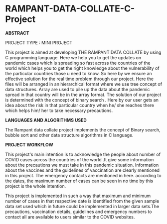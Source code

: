 # RAMPANT-DATA-COLLATE-C-Project

**ABSTRACT**

PROJECT TYPE : MINI PROJECT

This project is aimed at developing THE RAMPANT DATA COLLATE by using C programming language. 
Here we help you to get the updates on pandemic cases which is spreading so fast across the 
countries of the world which helps you to get the right knowledge about the vulnerability of 
the particular countries those u need to know. So here by we ensure an effective solution for 
the real time problem through our project. Here the files will be arranged in an hierarchical
format where we use tree concept of data structures. Array are used to pile up the data about 
the pandemic spread in that country will be in the array format. The solution of our project 
is determined with the concept of binary search . Here by our user gets an idea about the risk 
in that particular country when he/ she reaches there which helps him/ her to take necessary
precautions.

**LANGUAGES AND ALGORITHMS USED**

The Rampant data collate project implements the concept of Binary search,
bubble sort and other data structure algorithms in C language.

**PROJECT WORKFLOW**

This project's main intention is to acknowledge the people about number of COVID cases across the
countries of the world .It give some information about the precautions we must take in this
pandemic situation. Information about the vaccines and the guidelines of vaccination are clearly
mentioned in this project. The emergency contacts are mentioned in here. according to the dates,
the maximum number of cases can be seen in no time by this project is the whole intention.

This project is implemented in such a way that maximum and minimum number of cases in that respective 
date is identified from the given sample data set used which in future could be implemented in larger 
data sets.The precautions, vaccination details, guidelines and emergency numbers to contact all are
available to users similar to the COVID websites.



